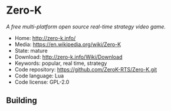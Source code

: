 # Zero-K

_A free multi-platform open source real-time strategy video game._

- Home: http://zero-k.info/
- Media: https://en.wikipedia.org/wiki/Zero-K
- State: mature
- Download: http://zero-k.info/Wiki/Download
- Keywords: popular, real time, strategy
- Code repository: https://github.com/ZeroK-RTS/Zero-K.git
- Code language: Lua
- Code license: GPL-2.0

## Building

